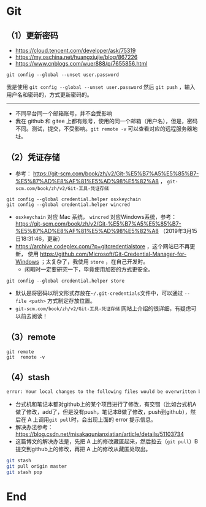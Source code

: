 # Git

## （1）更新密码

- https://cloud.tencent.com/developer/ask/75319
- https://my.oschina.net/huangxiujie/blog/867226
- https://www.cnblogs.com/wuer888/p/7655856.html

```
git config --global --unset user.password
```


我是使用 `git config --global --unset user.password` 然后 `git push` ，输入用户名和密码的，方式更新密码的。

---

- 不同平台同一个邮箱账号，并不会受影响
- 我在 github 和 gitee 上都有账号，使用的同一个邮箱（用户名），但是，密码不同。测试，提交，不受影响。`git remote -v` 可以查看对应的远程服务器地址。

## （2）凭证存储

- 参考： <https://git-scm.com/book/zh/v2/Git-%E5%B7%A5%E5%85%B7-%E5%87%AD%E8%AF%81%E5%AD%98%E5%82%A8> ， `git-scm.com/book/zh/v2/Git-工具-凭证存储`

```
git config --global credential.helper osxkeychain
git config --global credential.helper wincred
```

- `osxkeychain` 对应 Mac 系统， `wincred` 对应Windows系统，参考： <https://git-scm.com/book/zh/v2/Git-%E5%B7%A5%E5%85%B7-%E5%87%AD%E8%AF%81%E5%AD%98%E5%82%A8>  （2019年3月15日18:31:46，更新）
- <https://archive.codeplex.com/?p=gitcredentialstore> ，这个网站已不再更新， 使用 <https://github.com/Microsoft/Git-Credential-Manager-for-Windows> ；太复杂了，我使用 `store` ，在自己开发时。
  - 闲暇时一定要研究一下，毕竟使用加密的方式更安全。

```
git config --global credential.helper store
```
- 默认是将密码以明文形式存放在`~/.git-credentials`文件中，可以通过 `--file <path>` 方式制定存放位置。
- `git-scm.com/book/zh/v2/Git-工具-凭证存储` 网站上介绍的很详细，有疑虑可以前去阅读！

## （3）remote

```
git remote
git  remote -v
```

## （4）stash

```sh
error: Your local changes to the following files would be overwritten by merge:
```

- 台式机和笔记本都对github上的某个项目进行了修改，有交错（比如台式机A做了修改，add了，但是没有push，笔记本B做了修改，push到github），然后在 A 上调用`git pull`时，会出现上面的 error 提示信息。
- 解决办法参考： <https://blog.csdn.net/misakaqunianxiatian/article/details/51103734>
- 这篇博文的解决办法是，先把 A 上的修改藏匿起来，然后拉去（`git pull`）B提交到github上的修改，再把 A 上的修改从藏匿处取出。

```sh
git stash
git pull origin master
git stash pop
```



















# End